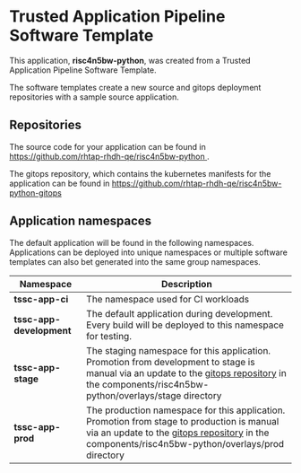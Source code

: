 # Trusted Application Pipeline Software Template

This application, **risc4n5bw-python**, was created from a Trusted Application Pipeline Software Template.

The software templates create a new source and gitops deployment repositories with a sample source application. 

## Repositories

The source code for your application can be found in [https://github.com/rhtap-rhdh-qe/risc4n5bw-python ](https://github.com/rhtap-rhdh-qe/risc4n5bw-python ).
 
The gitops repository, which contains the kubernetes manifests for the application can be found in 
[https://github.com/rhtap-rhdh-qe/risc4n5bw-python-gitops ](https://github.com/rhtap-rhdh-qe/risc4n5bw-python-gitops ) 

## Application namespaces 

The default application will be found in the following namespaces. Applications can be deployed into unique namespaces or multiple software templates can also bet generated into the same group namespaces.  

|  Namespace   |  Description   |  
| -------- | -------- |
| **tssc-app-ci** | The namespace used for CI workloads |
| **tssc-app-development** | The default application during development. Every build will be deployed to this namespace for testing. |
| **tssc-app-stage** | The staging namespace for this application. Promotion from development to stage is manual via an update to the [gitops repository](https://github.com/rhtap-rhdh-qe/risc4n5bw-python-gitops ) in the components/risc4n5bw-python/overlays/stage directory |
| **tssc-app-prod** | The production namespace for this application. Promotion from stage to production is manual via an update to the [gitops repository](https://github.com/rhtap-rhdh-qe/risc4n5bw-python-gitops ) in the components/risc4n5bw-python/overlays/prod directory |